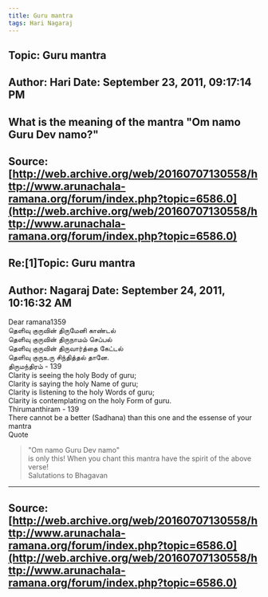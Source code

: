 ```yaml
--- 
title: Guru mantra   
tags: Hari Nagaraj  
---  
```

## Topic: Guru mantra  
Author: Hari                Date: September 23, 2011, 09:17:14 PM  
---  
What is the meaning of the mantra "Om namo Guru Dev namo?"
 ---  
Source:[http://web.archive.org/web/20160707130558/http://www.arunachala-ramana.org/forum/index.php?topic=6586.0](http://web.archive.org/web/20160707130558/http://www.arunachala-ramana.org/forum/index.php?topic=6586.0)   
---  

## Re:[1]Topic:  Guru mantra  
Author: Nagaraj             Date: September 24, 2011, 10:16:32 AM  
---  
Dear ramana1359   
தெளிவு குருவின் திருமேனி காண்டல்   
தெளிவு குருவின் திருநாமம் செப்பல்   
தெளிவு குருவின் திருவார்த்தை கேட்டல்   
தெளிவு குருஉரு சிந்தித்தல் தானே.   
திருமந்திரம் \- 139   
Clarity is seeing the holy Body of guru;   
Clarity is saying the holy Name of guru;   
Clarity is listening to the holy Words of guru;   
Clarity is contemplating on the holy Form of guru.   
Thirumanthiram - 139   
There cannot be a better (Sadhana) than this one and the essense of your  
mantra  
Quote  
> "Om namo Guru Dev namo"  
is only this! When you chant this mantra have the spirit of the above verse!   
Salutations to Bhagavan
 ---  
Source:[http://web.archive.org/web/20160707130558/http://www.arunachala-ramana.org/forum/index.php?topic=6586.0](http://web.archive.org/web/20160707130558/http://www.arunachala-ramana.org/forum/index.php?topic=6586.0)   
---  


